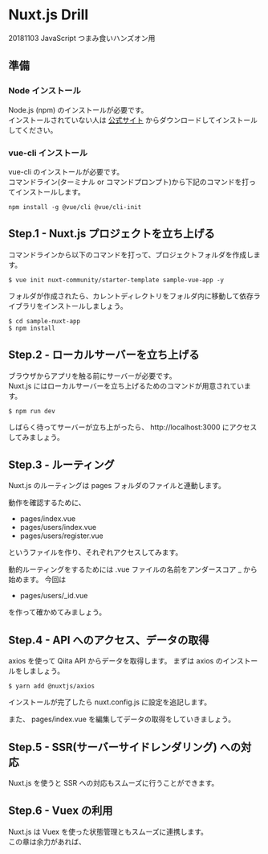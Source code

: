 # Nuxt.js Drill

20181103 JavaScript つまみ食いハンズオン用

## 準備

### Node インストール

Node.js (npm) のインストールが必要です。  
インストールされていない人は [公式サイト](https://nodejs.org/ja/) からダウンロードしてインストールしてください。

### vue-cli インストール

vue-cli のインストールが必要です。  
コマンドライン(ターミナル or コマンドプロンプト)から下記のコマンドを打ってインストールします。

```
npm install -g @vue/cli @vue/cli-init
```

## Step.1 - Nuxt.js プロジェクトを立ち上げる


コマンドラインから以下のコマンドを打って、プロジェクトフォルダを作成します。

```
$ vue init nuxt-community/starter-template sample-vue-app -y
```

フォルダが作成されたら、カレントディレクトリをフォルダ内に移動して依存ライブラリをインストールしましょう。

```
$ cd sample-nuxt-app
$ npm install
```

## Step.2 - ローカルサーバーを立ち上げる


ブラウザからアプリを触る前にサーバーが必要です。  
Nuxt.js にはローカルサーバーを立ち上げるためのコマンドが用意されています。

```
$ npm run dev
```

しばらく待ってサーバーが立ち上がったら、 http://localhost:3000 にアクセスしてみましょう。


## Step.3 - ルーティング


Nuxt.js のルーティングは pages フォルダのファイルと連動します。


動作を確認するために、

- pages/index.vue
- pages/users/index.vue
- pages/users/register.vue

というファイルを作り、それぞれアクセスしてみます。


動的ルーティングをするためには .vue ファイルの名前をアンダースコア _ から始めます。
今回は

- pages/users/_id.vue

を作って確かめてみましょう。


## Step.4 - API へのアクセス、データの取得


axios を使って Qiita API からデータを取得します。
まずは axios のインストールをしましょう。

```
$ yarn add @nuxtjs/axios
```

インストールが完了したら nuxt.config.js に設定を追記します。

また、 pages/index.vue を編集してデータの取得をしていきましょう。

## Step.5 - SSR(サーバーサイドレンダリング) への対応

Nuxt.js を使うと SSR への対応もスムーズに行うことができます。

## Step.6 - Vuex の利用

Nuxt.js は Vuex を使った状態管理ともスムーズに連携します。  
この章は余力があれば、
